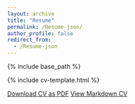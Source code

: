 ```yaml
---
layout: archive
title: "Resume"
permalink: /Resume-json/
author_profile: false
redirect_from:
  - /Resume-json
---
```


{% include base_path %}

{% include cv-template.html %}

<div class="cv-download-links">
  <a href="{{ base_path }}/files/cv.pdf" class="btn btn--primary">Download CV as PDF</a>
  <a href="{{ base_path }}" class="btn btn--inverse">View Markdown CV</a>
</div>
